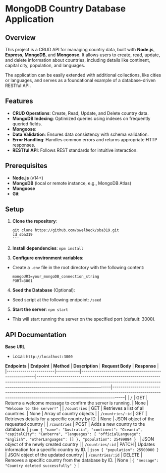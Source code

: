 # MongoDB Country Database Application

## Overview

This project is a CRUD API for managing country data, built with **Node.js**, **Express**, **MongoDB**, and **Mongoose**. It allows users to create, read, update, and delete information about countries, including details like continent, capital city, population, and languages.

The application can be easily extended with additional collections, like cities or languages, and serves as a foundational example of a database-driven RESTful API.

## Features

- **CRUD Operations**: Create, Read, Update, and Delete country data.
- **MongoDB Indexing**: Optimized queries using indexes on frequently queried fields.
- **Mongoose**: 
- **Data Validation**: Ensures data consistency with schema validation.
- **Error Handling**: Handles common errors and returns appropriate HTTP responses.
- **RESTful API**: Follows REST standards for intuitive interaction.

## Prerequisites

- **Node.js** (v14+)
- **MongoDB** (local or remote instance, e.g., MongoDB Atlas)
- **Mongoose**
- **Git**

## Setup

1. **Clone the repository**:
   ````
   git clone https://github.com/swelbeck/sba319.git
   cd sba319
   ```

2. **Install dependencies**:
   `npm install`

3. **Configure environment variables**:

- Create a `.env` file in the root directory with the following content:

    ```
    mongoURI=your_mongoDB_connection_string
    PORT=3001
    ```

4. **Seed the Database** (Optional):
- Seed script at the following endpoint: `/seed`

5. **Start the server**:
`npm start`
- This will start running the server on the specified port (default: 3000).

## API Documentation

**Base URL**
- Local: `http://localhost:3000`

**Endpoints**
| **Endpoint**           | **Method** | **Description**                                       | **Request Body**                                                                                                                                                                               | **Response**                                                                                                                                                     |
|------------------------|------------|-------------------------------------------------------|-------------------------------------------------------------------------------------------------------------------------------------------------------------------------------------------------|------------------------------------------------------------------------------------------------------------------------------------------------------------------|
| `/`                    | GET        | Returns a welcome message to confirm the server is running. | None                                                                                                                                                                                            | `"Welcome to the server!"`                                                                                                                                       |
| `/countries`           | GET        | Retrieves a list of all countries.                    | None                                                                                                                                                                                            | Array of country objects                                                                                                                                         |
| `/countries/:id`       | GET        | Retrieves details for a specific country by ID.       | None                                                                                                                                                                                            | JSON object of the requested country                                                                                                                             |
| `/countries`           | POST       | Adds a new country to the database.                   | ```json { "name": "Australia", "continent": "Oceania", "capitalCity": "Canberra", "languages": { "officialLanguage": "English", "otherLanguages": [] }, "population": 25499884 } ```             | JSON object of the newly created country                                                                                                                         |
| `/countries/:id`       | PATCH      | Updates information for a specific country by ID.     | ```json { "population": 25500000 } ```                                                                                                                                                          | JSON object of the updated country                                                                                                                               |
| `/countries/:id`       | DELETE     | Removes a specific country from the database by ID.   | None                                                                                                                                                                                            | `{ "message": "Country deleted successfully" }`                                                                                                                 |

